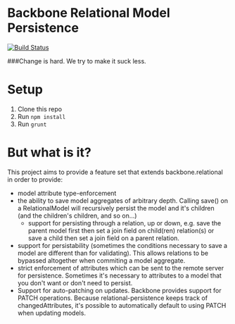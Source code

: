 Backbone Relational Model Persistence
=====================================
[![Build
Status](https://travis-ci.org/ShopIgniter/backbone.relational-persistence.png?branch=master)](https://travis-ci.org/michaelorionmcmanus/backbone.relational-persistence)

###Change is hard. We try to make it suck less.

# Setup

1. Clone this repo
2. Run `npm install`
3. Run `grunt`

# But what is it?

This project aims to provide a feature set that extends backbone.relational in order to provide:

* model attribute type-enforcement
* the ability to save model aggregates of arbitrary depth. Calling save() on a RelationalModel will recursively persist the model and it's children (and the children's children, and so on...)
  - support for persisting through a relation, up or down, e.g. save the parent model first then set a join field on child(ren) relation(s) or save a child then set a join field on a parent relation.
* support for persistability (sometimes the conditions necessary to save a model are different than for validating). This allows relations to be bypassed altogether when commiting a model aggregate.
* strict enforcement of attributes which can be sent to the remote server for persistence. Sometimes it's necessary to attributes to a model that you don't want or don't need to persist.
* Support for auto-patching on updates. Backbone provides support for PATCH operations. Because relational-persistence keeps track of changedAttributes, it's possible to automatically default to using PATCH when updating models.

